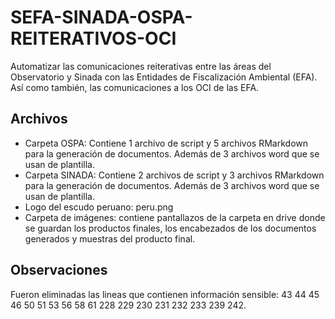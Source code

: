 # SEFA-SINADA-OSPA-REITERATIVOS-OCI
Automatizar las comunicaciones reiterativas entre las áreas del Observatorio y Sinada con las Entidades de Fiscalización Ambiental (EFA). Así como también, las comunicaciones a los OCI de las EFA.

## Archivos

- Carpeta OSPA: Contiene 1 archivo de script y 5 archivos RMarkdown para la generación de documentos. Además de 3 archivos word que se usan de plantilla.
- Carpeta SINADA: Contiene 2 archivos de script y 3 archivos RMarkdown para la generación de documentos. Además de 3 archivos word que se usan de plantilla.
- Logo del escudo peruano: peru.png
- Carpeta de imágenes: contiene pantallazos de la carpeta en drive donde se guardan los productos finales, los encabezados de los documentos generados y muestras del producto final.

## Observaciones
Fueron eliminadas las lineas que contienen información sensible: 43 44 45 46 50 51 53 56 58 61 228 229 230 231 232 233 239 242.
